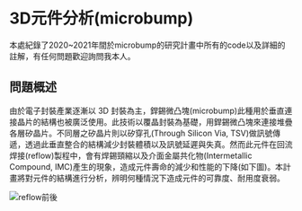 # 3D元件分析(microbump)
  本處紀錄了2020~2021年間於microbump的研究計畫中所有的code以及詳細的註解，有任何問題歡迎詢問我本人。
  
## 問題概述
  由於電子封裝產業逐漸以 3D 封裝為主，銲錫微凸塊(microbump)此種用於垂直連接晶片的結構也被廣泛使用。此技術以覆晶封裝為基礎，用銲錫微凸塊來連接堆疊各層矽晶片。不同層之矽晶片則以矽穿孔(Through Silicon Via, TSV)做訊號傳遞，透過此垂直整合的結構減少封裝體積以及訊號延遲與失真。然而此元件在回流焊接(reflow)製程中，會有焊錫頸縮以及介面金屬共化物(Intermetallic Compound, IMC)產生的現象，造成元件壽命的減少和性能的下降(如下圖)。本計畫將對元件的結構進行分析，辨明何種情況下造成元件的可靠度、耐用度衰弱。
  
![reflow前後](https://upload.cc/i1/2021/09/06/tIixk0.png)
